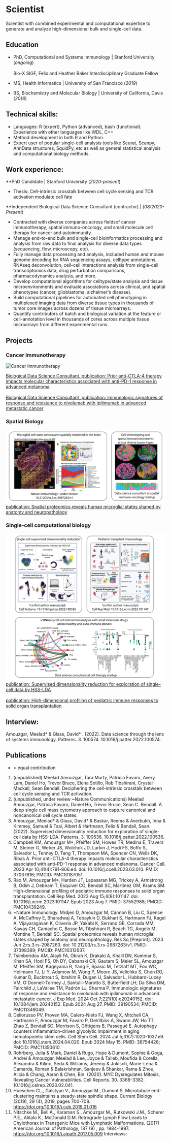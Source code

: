 # Scientist
Scientist with combined experimental and computational expertise to generate and analyze high-dimensional bulk and single-cell data. 

## Education
- PhD, Computational and Systems Immunology | Stanford University (_ongoing_)
<br><br>
Bio-X SIGF, Felix and Heather Baker Interdisciplinary Graduate Fellow 

- MS, Health Informatics | University of San Francisco (_2019_)	 			        		
- BS, Biochemistry and Molecular Biology | University of California, Davis (_2016_)




## Technical skills: 
- Languages: R (expert), Python (advanced), bash (functional). Experience with other languages like WDL, C++ 
- Method development in both R and Python.
- Expert user of popular single-cell analysis tools like Seurat, Scanpy, AnnData structures, SquidPy, etc as well as general statistical analysis and computational biology methods.

## Work experience:
**PhD Candidate | Stanford University (_2020-present_)
- Thesis: Cell-intrinsic crosstalk between cell cycle sensing and TCR activation modulate cell fate

**Independent Biological Data Science Consultant (contractor) |  (_08/2020-Present_)
- Contracted with diverse companies across fieldsof cancer immunotherapy, spatial immuno-oncology, and small molecule cell therapy for cancer and autoimmunity.
- Manage end-to-end bulk and single-cell bioinformatics processing and analysis from raw data to final analysis for diverse data types (sequencing, flow, microscopy, etc).
- Fully manage data processing and analysis, included human and mouse genome decoding for RNA sequencing assays, celltype annotations, RNAseq deconvolution, cell-cell interactions analysis from single-cell transcriptomics data, drug perturbation comparisons, pharmacodynamics analysis, and more.
- Develop computational algorithms for celltype/state analysis and tissue microenvironments and evaluate associations across clinical, and spatial phenotypes (cancer, glioblastoma, alzheimer's disease). 
- Build computational pipelines for automated cell phenotyping in multiplexed imaging data from diverse tissue types in thousands of tumor core images across dozens of tissue microarrays. 
- Quantify contributors of batch and biological variation at the feature or cell-annotation level in thousands of cores across multiple tissue microarrays from different experimental runs. 	

## Projects
### Cancer Immunotherapy
![Cancer Immunotherapy](/assets/img/cancer_immunotherapy.png)

[Biological Data Science Consultant, publication: Prior anti-CTLA-4 therapy impacts molecular characteristics associated with anti-PD-1 response in advanced melanoma](https://doi.org/10.1016/j.ccell.2023.03.010)
<br><br>
[Biological Data Science Consultant, publication: Immunologic signatures of response and resistance to nivolumab with ipilimumab in advanced metastatic cancer](https://doi.org/10.1084/jem.20240152)

### Spatial Biology
![Spatial Biology](/assets/img/spatial.png)
[publication: Spatial proteomics reveals human microglial states shaped by anatomy and neuropathology](https://doi.org/10.21203/rs.3.rs-2987263/v1)


### Single-cell computational biology
![Spatial Biology](/assets/img/sc_comp_bio.png)
[publication: Supervised dimensionality reduction for exploration of single-cell data by HSS-LDA](https://doi.org/10.1016/j.patter.2022.100536)
<br><br>
[publication: High-dimensional profiling of pediatric immune responses to solid organ transplantation](https://doi.org/10.1016/j.xcrm.2023.101147)



## Interview: 

Amouzgar, Meelad* & Glass, David* . (2022). Data science through the lens of systems immunology. Patterns. 3. 100574. 10.1016/j.patter.2022.100574.  

## Publications
* = equal contribution

1. (unpublished) Meelad Amouzgar, Tara Murty, Patricia Favaro, Avery Lam, Daniel Ho, Trevor Bruce, Elena Sotillo, Rob Tibshirani, Crystal Mackall, Sean Bendall. Deciphering the cell-intrinsic crosstalk between cell cycle sensing and TCR activation.
2. (unpublished, under review ~Nature Communications) Meelad Amouzgar, Patricia Favaro, Daniel Ho, Trevor Bruce, Sean C. Bendall. A deep single cell mass cytometry approach to capture canonical and noncanonical cell cycle states.
3. Amouzgar, Meelad* & Glass, David* & Baskar, Reema & Averbukh, Inna & Kimmey, Samuel & Tsai, Albert & Hartmann, Felix & Bendall, Sean. (2022). Supervised dimensionality reduction for exploration of single-cell data by HSS-LDA. Patterns. 3. 100536. 10.1016/j.patter.2022.100536.   
4. Campbell KM, Amouzgar M*, Pfeiffer SM, Howes TR, Medina E, Travers M, Steiner G, Weber JS, Wolchok JD, Larkin J, Hodi FS, Boffo S, Salvador L, Tenney D, Tang T, Thompson MA, Spencer CN, Wells DK, Ribas A. Prior anti-CTLA-4 therapy impacts molecular characteristics associated with anti-PD-1 response in advanced melanoma. Cancer Cell. 2023 Apr 10;41(4):791-806.e4. doi: 10.1016/j.ccell.2023.03.010. PMID: 37037616; PMCID: PMC10187051. 
5. Rao M, Amouzgar M*, Harden JT, Lapasaran MG, Trickey A, Armstrong B, Odim J, Debnam T, Esquivel CO, Bendall SC, Martinez OM, Krams SM. High-dimensional profiling of pediatric immune responses to solid organ transplantation. Cell Rep Med. 2023 Aug 15;4(8):101147. doi: 10.1016/j.xcrm.2023.101147. Epub 2023 Aug 7. PMID: 37552988; PMCID: PMC10439249.  
6. ~Nature Immunology. Mrdjen D, Amouzgar M, Cannon B, Liu C, Spence A, McCaffrey E, Bharadwaj A, Tebaykin D, Bukhari S, Hartmann FJ, Kagel A, Vijayaragavan K, Oliveria JP, Yakabi K, Serrano GE, Corrada MM, Kawas CH, Camacho C, Bosse M, Tibshirani R, Beach TG, Angelo M, Montine T, Bendall SC. Spatial proteomics reveals human microglial states shaped by anatomy and neuropathology. Res Sq [Preprint]. 2023 Jun 2:rs.3.rs-2987263. doi: 10.21203/rs.3.rs-2987263/v1. PMID: 37398389; PMCID: PMC10312937.
7. Tsimberidou AM, Alayli FA, Okrah K, Drakaki A, Khalil DN, Kummar S, Khan SA, Hodi FS, Oh DY, Cabanski CR, Gautam S, Meier SL, Amouzgar M, Pfeiffer SM, Kageyama R, Yang E, Spasic M, Tetzlaff MT, Foo WC, Hollmann TJ, Li Y, Adamow M, Wong P, Moore JS, Velichko S, Chen RO, Kumar D, Bucktrout S, Ibrahim R, Dugan U, Salvador L, Hubbard-Lucey VM, O'Donnell-Tormey J, Santulli-Marotto S, Butterfield LH, Da Silva DM, Fairchild J, LaVallee TM, Padrón LJ, Sharma P. Immunologic signatures of response and resistance to nivolumab with ipilimumab in advanced metastatic cancer. J Exp Med. 2024 Oct 7;221(10):e20240152. doi: 10.1084/jem.20240152. Epub 2024 Aug 27. PMID: 39190534; PMCID: PMC11349049.
8. Dellorusso PV, Proven MA, Calero-Nieto FJ, Wang X, Mitchell CA, Hartmann F, Amouzgar M, Favaro P, DeVilbiss A, Swann JW, Ho TT, Zhao Z, Bendall SC, Morrison S, Göttgens B, Passegué E. Autophagy counters inflammation-driven glycolytic impairment in aging hematopoietic stem cells. Cell Stem Cell. 2024 Jul 5;31(7):1020-1037.e9. doi: 10.1016/j.stem.2024.04.020. Epub 2024 May 15. PMID: 38754428; PMCID: PMC11350610.
9. Rohrberg, Julia & Mark, Daniel & Rugo, Hope & Dumont, Sophie & Goga, Andrei & Amouzgar, Meelad & Lee, Joyce & Taileb, Moufida & Corella, Alexandra & Kilinc, Seda & Williams, Jeremy & Jokisch, Marie-Lena & Camarda, Roman & Balakrishnan, Sanjeev & Shankar, Rama & Zhou, Alicia & Chang, Aaron & Chen, Bin. (2020). MYC Dysregulates Mitosis, Revealing Cancer Vulnerabilities. Cell Reports. 30. 3368-3382. 10.1016/j.celrep.2020.02.041.  
10. Hueschen CL., Galstyan V., Amouzgar M., Dumont S. Microtubule end-clustering maintains a steady-state spindle shape.  Current Biology (2019), 29 (4), 2019, pages 700-708. https://doi.org/10.1016/j.cub.2019.01.016  
11. Nitschke M., Bell A., Karaman S., Amouzgar M., Rutkowski J.M., Scherer P.E., Alitalo K., McDonald D.M. Retrograde Lymph Flow Leads to Chylothorax in Transgenic Mice with Lymphatic Malformations. (2017) American Journal of Pathology,  187  (9) , pp. 1984-1997. https://doi.org/10.1016/j.ajpath.2017.05.009  Interviews: 


